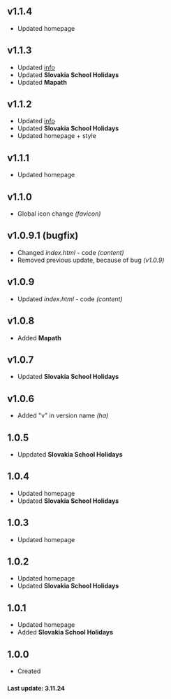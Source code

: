 ## v1.1.4
- Updated homepage

## v1.1.3
- Updated [info](https://soneviconia.github.io/info/001.html)
- Updated **Slovakia School Holidays**
- Updated **Mapath**

## v1.1.2
- Updated [info](https://soneviconia.github.io/info/001.html)
- Updated **Slovakia School Holidays**
- Updated homepage + style

## v1.1.1
- Updated homepage

## v1.1.0
- Global icon change *(favicon)*

## v1.0.9.1 (bugfix)
- Changed *index.html* - code *(content)*
- Removed previous update, because of bug *(v1.0.9)*

## v1.0.9
- Updated *index.html* - code *(content)*

## v1.0.8
- Added **Mapath**

## v1.0.7
- Updated **Slovakia School Holidays**

## v1.0.6
- Added "v" in version name *(ha)*

## 1.0.5
- Uppdated **Slovakia School Holidays**

## 1.0.4
- Updated homepage
- Updated **Slovakia School Holidays**

## 1.0.3
- Updated homepage

## 1.0.2
- Updated homepage
- Updated **Slovakia School Holidays**

## 1.0.1
- Updated homepage
- Added **Slovakia School Holidays**

## 1.0.0
- Created


### <small>Last update: 3.11.24 </small>
